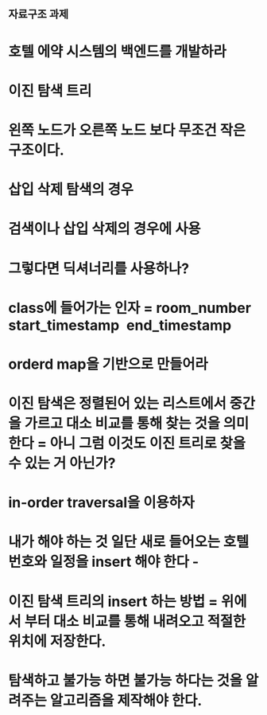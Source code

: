 
## 자료구조 과제 

# 호텔 에약 시스템의 백엔드를 개발하라
# 이진 탐색 트리
# 왼쪽 노드가 오른쪽 노드 보다 무조건 작은 구조이다.
# 삽입 삭제 탐색의 경우
# 검색이나 삽입 삭제의 경우에 사용
# 그렇다면 딕셔너리를 사용하나?
# class에 들어가는 인자 = room_number` `start_timestamp` `end_timestamp
# orderd map을 기반으로 만들어라
# 이진 탐색은 정렬된어 있는 리스트에서 중간을 가르고 대소 비교를 통해 찾는 것을 의미한다 = 아니 그럼 이것도 이진 트리로 찾을 수 있는 거 아닌가?
# in-order traversal을 이용하자
# 내가 해야 하는 것 일단 새로 들어오는 호텔 번호와 일정을 insert 해야 한다 -
# 이진 탐색 트리의 insert 하는 방법 = 위에서 부터 대소 비교를 통해 내려오고 적절한 위치에 저장한다. 
# 탐색하고 불가능 하면 불가능 하다는 것을 알려주는 알고리즘을 제작해야 한다.
